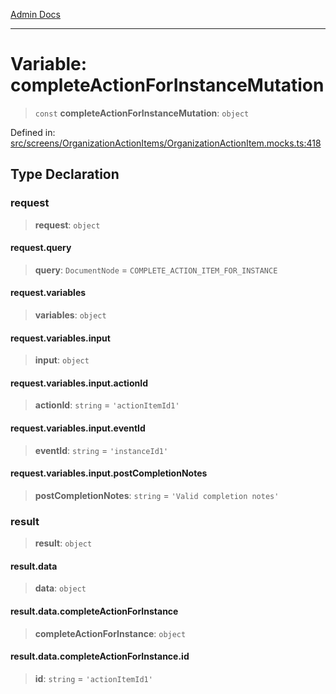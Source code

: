 [Admin Docs](/)

***

# Variable: completeActionForInstanceMutation

> `const` **completeActionForInstanceMutation**: `object`

Defined in: [src/screens/OrganizationActionItems/OrganizationActionItem.mocks.ts:418](https://github.com/PalisadoesFoundation/talawa-admin/blob/main/src/screens/OrganizationActionItems/OrganizationActionItem.mocks.ts#L418)

## Type Declaration

### request

> **request**: `object`

#### request.query

> **query**: `DocumentNode` = `COMPLETE_ACTION_ITEM_FOR_INSTANCE`

#### request.variables

> **variables**: `object`

#### request.variables.input

> **input**: `object`

#### request.variables.input.actionId

> **actionId**: `string` = `'actionItemId1'`

#### request.variables.input.eventId

> **eventId**: `string` = `'instanceId1'`

#### request.variables.input.postCompletionNotes

> **postCompletionNotes**: `string` = `'Valid completion notes'`

### result

> **result**: `object`

#### result.data

> **data**: `object`

#### result.data.completeActionForInstance

> **completeActionForInstance**: `object`

#### result.data.completeActionForInstance.id

> **id**: `string` = `'actionItemId1'`
